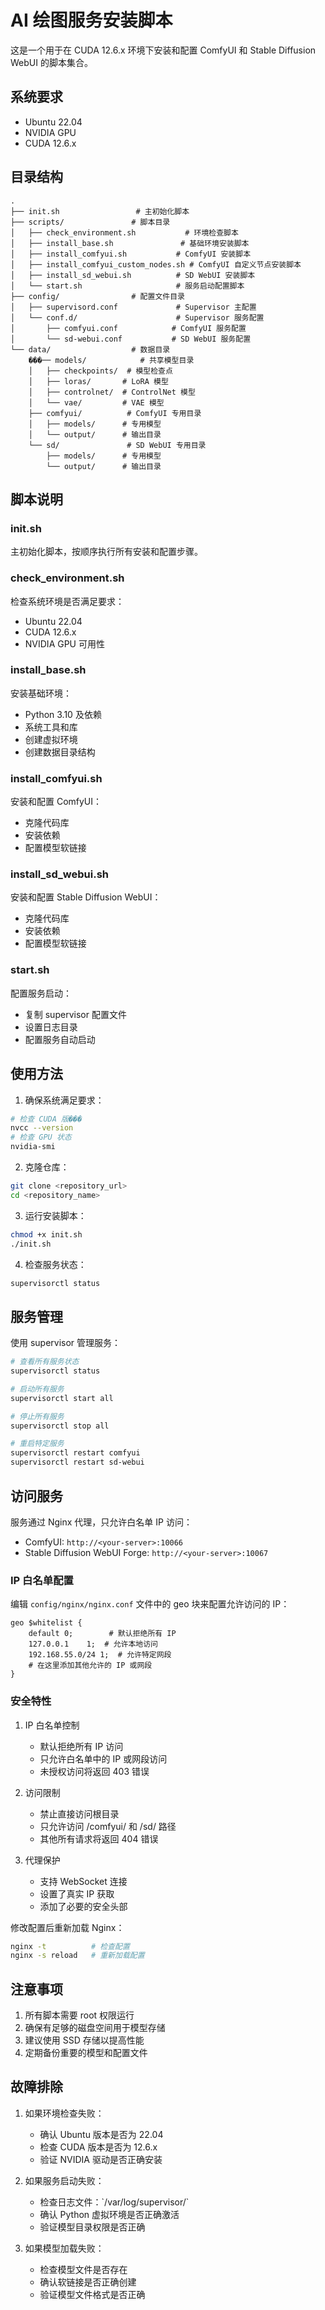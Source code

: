 # AI 绘图服务安装脚本

这是一个用于在 CUDA 12.6.x 环境下安装和配置 ComfyUI 和 Stable Diffusion WebUI 的脚本集合。

## 系统要求

- Ubuntu 22.04
- NVIDIA GPU
- CUDA 12.6.x

## 目录结构

```
.
├── init.sh                 # 主初始化脚本
├── scripts/               # 脚本目录
│   ├── check_environment.sh           # 环境检查脚本
│   ├── install_base.sh               # 基础环境安装脚本
│   ├── install_comfyui.sh           # ComfyUI 安装脚本
│   ├── install_comfyui_custom_nodes.sh # ComfyUI 自定义节点安装脚本
│   ├── install_sd_webui.sh          # SD WebUI 安装脚本
│   └── start.sh                     # 服务启动配置脚本
├── config/                # 配置文件目录
│   ├── supervisord.conf             # Supervisor 主配置
│   └── conf.d/                      # Supervisor 服务配置
│       ├── comfyui.conf            # ComfyUI 服务配置
│       └── sd-webui.conf           # SD WebUI 服务配置
└── data/                  # 数据目录
    ���── models/            # 共享模型目录
    │   ├── checkpoints/  # 模型检查点
    │   ├── loras/       # LoRA 模型
    │   ├── controlnet/  # ControlNet 模型
    │   └── vae/         # VAE 模型
    ├── comfyui/          # ComfyUI 专用目录
    │   ├── models/      # 专用模型
    │   └── output/      # 输出目录
    └── sd/               # SD WebUI 专用目录
        ├── models/      # 专用模型
        └── output/      # 输出目录
```

## 脚本说明

### init.sh
主初始化脚本，按顺序执行所有安装和配置步骤。

### check_environment.sh
检查系统环境是否满足要求：
- Ubuntu 22.04
- CUDA 12.6.x
- NVIDIA GPU 可用性

### install_base.sh
安装基础环境：
- Python 3.10 及依赖
- 系统工具和库
- 创建虚拟环境
- 创建数据目录结构

### install_comfyui.sh
安装和配置 ComfyUI：
- 克隆代码库
- 安装依赖
- 配置模型软链接

### install_sd_webui.sh
安装和配置 Stable Diffusion WebUI：
- 克隆代码库
- 安装依赖
- 配置模型软链接

### start.sh
配置服务启动：
- 复制 supervisor 配置文件
- 设置日志目录
- 配置服务自动启动

## 使用方法

1. 确保系统满足要求：
```bash
# 检查 CUDA 版���
nvcc --version
# 检查 GPU 状态
nvidia-smi
```

2. 克隆仓库：
```bash
git clone <repository_url>
cd <repository_name>
```

3. 运行安装脚本：
```bash
chmod +x init.sh
./init.sh
```

4. 检查服务状态：
```bash
supervisorctl status
```

## 服务管理

使用 supervisor 管理服务：
```bash
# 查看所有服务状态
supervisorctl status

# 启动所有服务
supervisorctl start all

# 停止所有服务
supervisorctl stop all

# 重启特定服务
supervisorctl restart comfyui
supervisorctl restart sd-webui
```

## 访问服务

服务通过 Nginx 代理，只允许白名单 IP 访问：

- ComfyUI: `http://<your-server>:10066`
- Stable Diffusion WebUI Forge: `http://<your-server>:10067`

### IP 白名单配置

编辑 `config/nginx/nginx.conf` 文件中的 geo 块来配置允许访问的 IP：

```nginx
geo $whitelist {
    default 0;        # 默认拒绝所有 IP
    127.0.0.1    1;  # 允许本地访问
    192.168.55.0/24 1;  # 允许特定网段
    # 在这里添加其他允许的 IP 或网段
}
```

### 安全特性

1. IP 白名单控制
   - 默认拒绝所有 IP 访问
   - 只允许白名单中的 IP 或网段访问
   - 未授权访问将返回 403 错误

2. 访问限制
   - 禁止直接访问根目录
   - 只允许访问 /comfyui/ 和 /sd/ 路径
   - 其他所有请求将返回 404 错误

3. 代理保护
   - 支持 WebSocket 连接
   - 设置了真实 IP 获取
   - 添加了必要的安全头部

修改配置后重新加载 Nginx：
```bash
nginx -t          # 检查配置
nginx -s reload   # 重新加载配置
```

## 注意事项

1. 所有脚本需要 root 权限运行
2. 确保有足够的磁盘空间用于模型存储
3. 建议使用 SSD 存储以提高性能
4. 定期备份重要的模型和配置文件

## 故障排除

1. 如果环境检查失败：
   - 确认 Ubuntu 版本是否为 22.04
   - 检查 CUDA 版本是否为 12.6.x
   - 验证 NVIDIA 驱动是否正确安装

2. 如果服务启动失败：
   - 检查日志文件：\`/var/log/supervisor/\`
   - 确认 Python 虚拟环境是否正确激活
   - 验证模型目录权限是否正确

3. 如果模型加载失败：
   - 检查模型文件是否存在
   - 确认软链接是否正确创建
   - 验证模型文件格式是否正确 